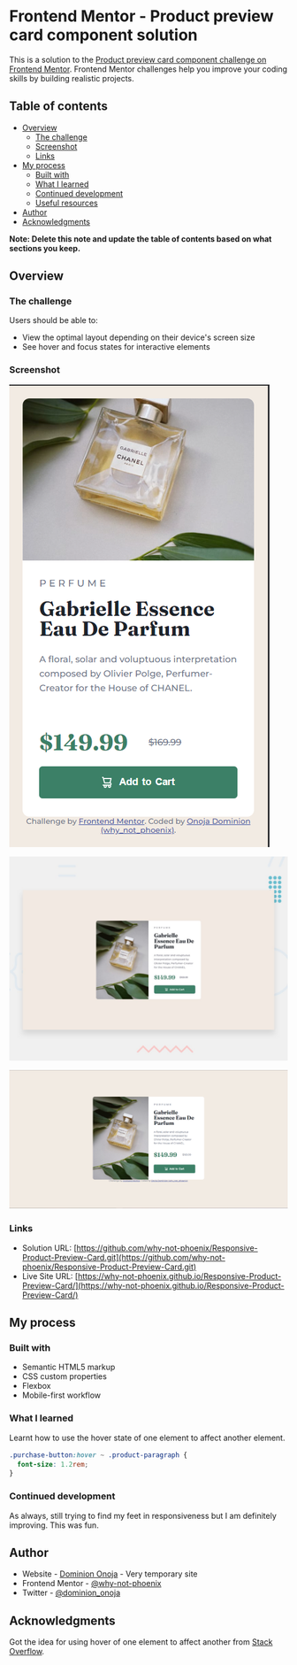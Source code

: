 # Frontend Mentor - Product preview card component solution

This is a solution to the [Product preview card component challenge on Frontend Mentor](https://www.frontendmentor.io/challenges/product-preview-card-component-GO7UmttRfa). Frontend Mentor challenges help you improve your coding skills by building realistic projects.

## Table of contents

- [Overview](#overview)
  - [The challenge](#the-challenge)
  - [Screenshot](#screenshot)
  - [Links](#links)
- [My process](#my-process)
  - [Built with](#built-with)
  - [What I learned](#what-i-learned)
  - [Continued development](#continued-development)
  - [Useful resources](#useful-resources)
- [Author](#author)
- [Acknowledgments](#acknowledgments)

**Note: Delete this note and update the table of contents based on what sections you keep.**

## Overview

### The challenge

Users should be able to:

- View the optimal layout depending on their device's screen size
- See hover and focus states for interactive elements

### Screenshot

![](design/mobile-design.png)

![](design/desktop-preview.jpg)

![](design/desktop-design.png)

### Links

- Solution URL: [https://github.com/why-not-phoenix/Responsive-Product-Preview-Card.git](https://github.com/why-not-phoenix/Responsive-Product-Preview-Card.git)
- Live Site URL: [https://why-not-phoenix.github.io/Responsive-Product-Preview-Card/](https://why-not-phoenix.github.io/Responsive-Product-Preview-Card/)

## My process

### Built with

- Semantic HTML5 markup
- CSS custom properties
- Flexbox
- Mobile-first workflow

### What I learned

Learnt how to use the hover state of one element to affect another element.

```css
.purchase-button:hover ~ .product-paragraph {
  font-size: 1.2rem;
}
```

### Continued development

As always, still trying to find my feet in responsiveness but I am definitely improving. This was fun.

## Author

- Website - [Dominion Onoja](https://why-not-phoenix.github.io/cv/) - Very temporary site
- Frontend Mentor - [@why-not-phoenix](https://www.frontendmentor.io/profile/why-not-phoenix)
- Twitter - [@dominion_onoja](https://twitter.com/dominion_onoja)

## Acknowledgments

Got the idea for using hover of one element to affect another from [Stack Overflow](https://stackoverflow.com/questions/4502633/how-to-affect-other-elements-when-one-element-is-hovered).

